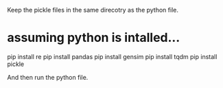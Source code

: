 Keep the pickle files in the same direcotry as the python file.

# assuming python is intalled...

pip install re
pip install pandas
pip install gensim
pip install tqdm
pip install pickle

And then run the python file.
